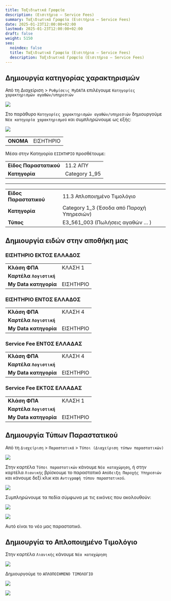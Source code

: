 ```yaml
---
title: Ταξιδιωτικά Γραφεία
description: (Εισιτήρια – Service Fees)
summary: Ταξιδιωτικά Γραφεία (Εισιτήρια – Service Fees)
date: 2025-01-23T12:00:00+02:00
lastmod: 2025-01-23T12:00:00+02:00
draft: false
weight: 5150
seo:
  noindex: false
  title: Ταξιδιωτικά Γραφεία (Εισιτήρια – Service Fees)
  description: Ταξιδιωτικά Γραφεία (Εισιτήρια – Service Fees)
---
```

## Δημιουργία κατηγορίας χαρακτηρισμών

Από τη Διαχείριση > `Ρυθμίσεις MyDATA` επιλέγουμε `Κατηγορίες χαρακτηρισμών αγαθών/υπηρεσιών`

![](/images/autotimolgisi-01.png)

Στο παράθυρο `Κατηγορίες χαρακτηρισμών αγαθών/υπηρεσιών` δημιουργούμε `Νέα κατηγορία χαρακτηρισμού` και συμπληρώνουμε ως εξής:

![](/images/tickets-01.jpg)

|           |           |
| --------- | --------- |
| **ΟΝΟΜΑ** | ΕΙΣΗΤΗΡΙΟ |

Μέσα στην Κατηγορία `ΕΙΣΗΤΗΡΙΟ` προσθέτουμε:

|                        |               |
| ---------------------- | ------------- |
| **Είδος Παραστατικού** | 11.2 ΑΠΥ      |
| **Κατηγορία**          | Category 1_95 |

- - -

|                        |                                           |
| ---------------------- | ----------------------------------------- |
| **Είδος Παραστατικού** | 11.3 Απλοποιημένο Τιμολόγιο               |
| **Κατηγορία**          | Category 1_3 (Έσοδα από Παροχή Υπηρεσιών) |
| **Τύπος**              | Ε3_561_003 (Πωλήσεις αγαθών … )           |

## Δημιουργία ειδών στην αποθήκη μας

### ΕΙΣΗΤΗΡΙΟ ΕΚΤΟΣ ΕΛΛΑΔΟΣ

|                         |           |
| ----------------------- | --------- |
| **Κλάση ΦΠΑ**           | ΚΛΑΣΗ 1   |
| **Καρτέλα `Λογιστική`** |           |
| **My Data κατηγορία**   | ΕΙΣΗΤΗΡΙΟ |

### ΕΙΣΗΤΗΡΙΟ ΕΝΤΟΣ ΕΛΛΑΔΟΣ

|                         |           |
| ----------------------- | --------- |
| **Κλάση ΦΠΑ**           | ΚΛΑΣΗ 4   |
| **Καρτέλα `Λογιστική`** |           |
| **My Data κατηγορία**   | ΕΙΣΗΤΗΡΙΟ |

### Service Fee ΕΝΤΟΣ ΕΛΛΑΔΑΣ

|                         |           |
| ----------------------- | --------- |
| **Κλάση ΦΠΑ**           | ΚΛΑΣΗ 4   |
| **Καρτέλα `Λογιστική`** |           |
| **My Data κατηγορία**   | ΕΙΣΗΤΗΡΙΟ |

### Service Fee ΕΚΤΟΣ ΕΛΛΑΔΑΣ

|                         |           |
| ----------------------- | --------- |
| **Κλάση ΦΠΑ**           | ΚΛΑΣΗ 1   |
| **Καρτέλα `Λογιστική`** |           |
| **My Data κατηγορία**   | ΕΙΣΗΤΗΡΙΟ |

## Δημιουργία Τύπων Παραστατικού

Από τη `Διαχείριση` > `Παραστατικά` > `Τύποι (Διαχείριση τύπων παραστατικών)` 

![](/images/autotimolgisi-03.jpg)

Στην καρτέλα `Τύποι παραστατικών` κάνουμε `Νέα καταχώρηση`, ή στην καρτέλα `Λιανικής`
βρίσκουμε το παραστατικό `Απόδειξη Παροχής Υπηρεσιών` και κάνουμε δεξί κλικ και `Αντιγραφή τύπου παραστατικού`.

![](/images/autotimolgisi-04.jpg)

Συμπληρώνουμε τα πεδία σύμφωνα με τις εικόνες που ακολουθούν:

![](/images/tickets-02.jpg)

![](/images/tickets-03.jpg)

Αυτό είναι το νέο μας παραστατικό.

## Δημιουργία το Απλοποιημένο Τιμολόγιο

Στην καρτέλα `Λιανικής` κάνουμε `Νέα καταχώρηση`

![](/images/tickets-04.jpg)

Δημιουργούμε το `ΑΠΛΟΠΟΙΗΜΕΝΟ ΤΙΜΟΛΟΓΙΟ`

![](/images/tickets-05.jpg)

![](/images/tickets-06.jpg)
